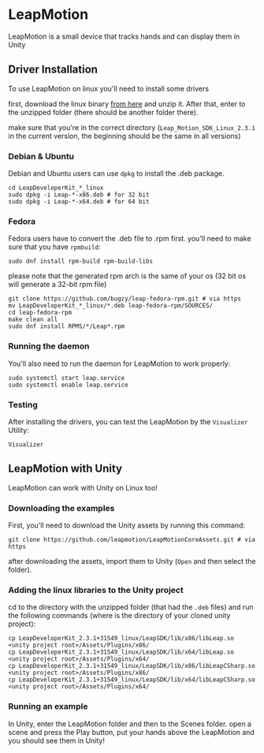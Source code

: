 # LeapMotion #
LeapMotion is a small device that tracks hands and can display them in Unity
## Driver Installation ##
To use LeapMotion on linux you'll need to install some drivers

first, download the linux binary [from here](https://developer.leapmotion.com/sdk/v2) and unzip it. After that, enter to the unzipped folder (there should be another folder there).

make sure that you're in the correct directory (`Leap_Motion_SDK_Linux_2.3.1` in the current version, the beginning should be the same in all versions)

### Debian & Ubuntu ###
Debian and Ubuntu users can use `dpkg` to install the .deb package.
````
cd LeapDeveloperKit_*_linux
sudo dpkg -i Leap-*-x86.deb # for 32 bit
sudo dpkg -i Leap-*-x64.deb # for 64 bit
````
### Fedora ###
Fedora users have to convert the .deb file to .rpm first. you'll need to make sure that you have `rpmbuild`:
````
sudo dnf install rpm-build rpm-build-libs
````
please note that the generated rpm arch is the same of your os (32 bit os will generate a 32-bit rpm file)
````
git clone https://github.com/bugzy/leap-fedora-rpm.git # via https
mv LeapDeveloperKit_*_linux/*.deb leap-fedora-rpm/SOURCES/
cd leap-fedora-rpm
make clean all
sudo dnf install RPMS/*/Leap*.rpm
````
### Running the daemon ###
You'll also need to run the daemon for LeapMotion to work properly:
````
sudo systemctl start leap.service
sudo systemctl enable leap.service
````

### Testing ###
After installing the drivers, you can test the LeapMotion by the `Visualizer` Utility:
````
Visualizer
````
## LeapMotion with Unity ##
LeapMotion can work with Unity on Linux too!
### Downloading the examples ###
First, you'll need to download the Unity assets by running this command:
````
git clone https://github.com/leapmotion/LeapMotionCoreAssets.git # via https
````
after downloading the assets, import them to Unity (`Open` and then select the folder).
### Adding the linux libraries to the Unity project ###
cd to the directory with the unzipped folder (that had the `.deb` files) and run the following commands (where <unity project root> is the directory of your cloned unity project):
````
cp LeapDeveloperKit_2.3.1+31549_linux/LeapSDK/lib/x86/libLeap.so <unity project root>/Assets/Plugins/x86/
cp LeapDeveloperKit_2.3.1+31549_linux/LeapSDK/lib/x64/libLeap.so <unity project root>/Assets/Plugins/x64/
cp LeapDeveloperKit_2.3.1+31549_linux/LeapSDK/lib/x86/libLeapCSharp.so <unity project root>/Assets/Plugins/x86/
cp LeapDeveloperKit_2.3.1+31549_linux/LeapSDK/lib/x64/libLeapCSharp.so <unity project root>/Assets/Plugins/x64/
````
### Running an example ###
In Unity, enter the LeapMotion folder and then to the Scenes folder. open a scene and press the Play button, put your hands above the LeapMotion and you should see them in Unity!
